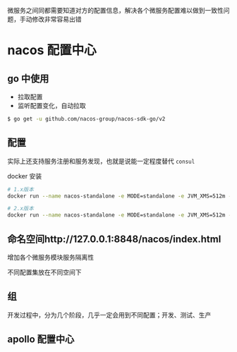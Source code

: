 微服务之间同都需要知道对方的配置信息，解决各个微服务配置难以做到一致性问题，手动修改非常容易出错

# nacos 配置中心

## go 中使用

- 拉取配置
- 监听配置变化，自动拉取

```sh
$ go get -u github.com/nacos-group/nacos-sdk-go/v2
```

## 配置

实际上还支持服务注册和服务发现，也就是说能一定程度替代 `consul`

docker 安装

```sh
# 1.x版本
docker run --name nacos-standalone -e MODE=standalone -e JVM_XMS=512m -e JVM_XMX=512m -e JVM_XMN=256m -p 8848:8848 -d nacos/nacos-server:v1.4.7-slim

# 2.x版本
docker run --name nacos-standalone -e MODE=standalone -e JVM_XMS=512m -e JVM_XMX=512m -e JVM_XMN=256m -p 8848:8848 -d nacos/nacos-server:v2.3.0-slim
```

## 命名空间http://127.0.0.1:8848/nacos/index.html

增加各个微服务模块服务隔离性

不同配置集放在不同空间下

## 组

开发过程中，分为几个阶段，几乎一定会用到不同配置；开发、测试、生产

## apollo 配置中心
